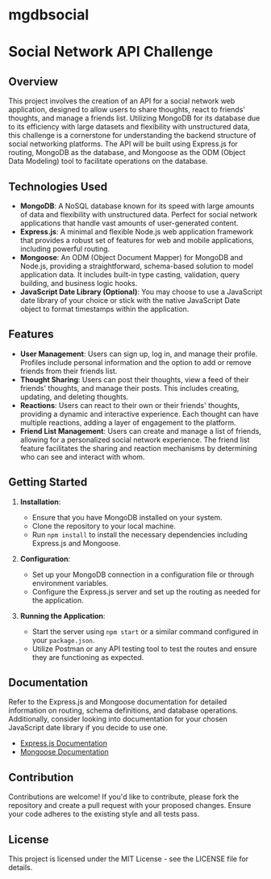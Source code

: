 # mgdbsocial

# Social Network API Challenge

## Overview

This project involves the creation of an API for a social network web application, designed to allow users to share thoughts, react to friends' thoughts, and manage a friends list. Utilizing MongoDB for its database due to its efficiency with large datasets and flexibility with unstructured data, this challenge is a cornerstone for understanding the backend structure of social networking platforms. The API will be built using Express.js for routing, MongoDB as the database, and Mongoose as the ODM (Object Data Modeling) tool to facilitate operations on the database.

## Technologies Used

- **MongoDB**: A NoSQL database known for its speed with large amounts of data and flexibility with unstructured data. Perfect for social network applications that handle vast amounts of user-generated content.
- **Express.js**: A minimal and flexible Node.js web application framework that provides a robust set of features for web and mobile applications, including powerful routing.
- **Mongoose**: An ODM (Object Document Mapper) for MongoDB and Node.js, providing a straightforward, schema-based solution to model application data. It includes built-in type casting, validation, query building, and business logic hooks.
- **JavaScript Date Library (Optional)**: You may choose to use a JavaScript date library of your choice or stick with the native JavaScript Date object to format timestamps within the application.

## Features

- **User Management**: Users can sign up, log in, and manage their profile. Profiles include personal information and the option to add or remove friends from their friends list.
- **Thought Sharing**: Users can post their thoughts, view a feed of their friends' thoughts, and manage their posts. This includes creating, updating, and deleting thoughts.
- **Reactions**: Users can react to their own or their friends' thoughts, providing a dynamic and interactive experience. Each thought can have multiple reactions, adding a layer of engagement to the platform.
- **Friend List Management**: Users can create and manage a list of friends, allowing for a personalized social network experience. The friend list feature facilitates the sharing and reaction mechanisms by determining who can see and interact with whom.

## Getting Started

1. **Installation**:
   - Ensure that you have MongoDB installed on your system.
   - Clone the repository to your local machine.
   - Run `npm install` to install the necessary dependencies including Express.js and Mongoose.

2. **Configuration**:
   - Set up your MongoDB connection in a configuration file or through environment variables.
   - Configure the Express.js server and set up the routing as needed for the application.

3. **Running the Application**:
   - Start the server using `npm start` or a similar command configured in your `package.json`.
   - Utilize Postman or any API testing tool to test the routes and ensure they are functioning as expected.

## Documentation

Refer to the Express.js and Mongoose documentation for detailed information on routing, schema definitions, and database operations. Additionally, consider looking into documentation for your chosen JavaScript date library if you decide to use one.

- [Express.js Documentation](https://expressjs.com/)
- [Mongoose Documentation](https://mongoosejs.com/)

## Contribution

Contributions are welcome! If you'd like to contribute, please fork the repository and create a pull request with your proposed changes. Ensure your code adheres to the existing style and all tests pass.

## License

This project is licensed under the MIT License - see the LICENSE file for details.
